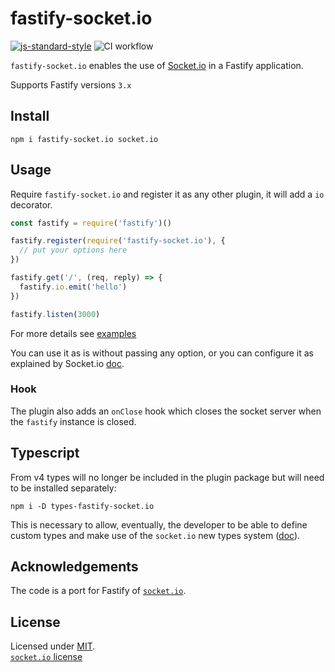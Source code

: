 # fastify-socket.io

[![js-standard-style](https://img.shields.io/badge/code%20style-standard-brightgreen.svg?style=flat)](http://standardjs.com/)  ![CI workflow](https://github.com/alemagio/fastify-socket.io/workflows/CI%20workflow/badge.svg)

`fastify-socket.io` enables the use of [Socket.io](https://socket.io/) in a Fastify application.

Supports Fastify versions `3.x`

## Install
```
npm i fastify-socket.io socket.io
```

## Usage
Require `fastify-socket.io` and register it as any other plugin, it will add a `io` decorator.
```js
const fastify = require('fastify')()

fastify.register(require('fastify-socket.io'), {
  // put your options here
})

fastify.get('/', (req, reply) => {
  fastify.io.emit('hello')
})

fastify.listen(3000)
```
For more details see [examples](https://github.com/alemagio/fastify-socket.io/tree/master/examples)

You can use it as is without passing any option, or you can configure it as explained by Socket.io [doc](https://socket.io/docs/server-api/).

### Hook

The plugin also adds an `onClose` hook which closes the socket server when the `fastify` instance is closed.

## Typescript

From v4 types will no longer be included in the plugin package but will need to be installed separately:
```
npm i -D types-fastify-socket.io
```

This is necessary to allow, eventually, the developer to be able to define custom types and make use of the `socket.io` new types system ([doc](https://socket.io/docs/v4/typescript/)).

## Acknowledgements

The code is a port for Fastify of [`socket.io`](https://github.com/socketio/socket.io).

## License

Licensed under [MIT](./LICENSE).<br/>
[`socket.io` license](https://github.com/socketio/socket.io/blob/master/LICENSE)
